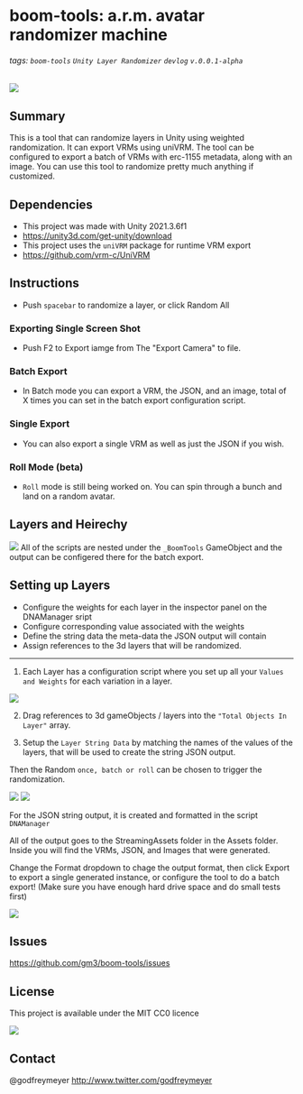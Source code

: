 # boom-tools: a.r.m. avatar randomizer machine
###### tags: `boom-tools` `Unity Layer Randomizer` `devlog` ```v.0.0.1-alpha```


![](https://i.imgur.com/qYqOZM5.gif)

## Summary
This is a tool that can randomize layers in Unity using weighted randomization. It can export VRMs using uniVRM. The tool can be configured to export a batch of VRMs with erc-1155 metadata, along with an image. You can use this tool to randomize pretty much anything if customized. 

## Dependencies

- This project was made with Unity 2021.3.6f1 
- https://unity3d.com/get-unity/download
- This project uses the `uniVRM` package for runtime VRM export
- https://github.com/vrm-c/UniVRM

## Instructions
- Push ```spacebar``` to randomize a layer, or click Random All
### Exporting Single Screen Shot
- Push F2 to Export iamge from The "Export Camera" to file.
### Batch Export
- In Batch mode you can export a VRM, the JSON, and an image, total of X times you can set in the batch export configuration script.
### Single Export
- You can also export a single VRM as well as just the JSON if you wish.
### Roll Mode (beta)
- ```Roll``` mode is still being worked on. You can spin through a bunch and land on a random avatar.
## Layers and Heirechy
![](https://i.imgur.com/uwNNh34.png)
All of the scripts are nested under the `_BoomTools` GameObject and the output can be configered there for the batch export.

## Setting up Layers
* Configure the weights for each layer in the inspector panel on the DNAManager sript
* Configure corresponding value associated with the weights
* Define the string data the meta-data the JSON output will contain
* Assign references to the 3d layers that will be randomized. 

---

1. Each Layer has a configuration script where you set up all your ```Values and Weights``` for each variation in a layer. 

![](https://i.imgur.com/OOB8U85.png)

2. Drag references to 3d gameObjects / layers into the ``"Total Objects In Layer"`` array. 

3. Setup the ``Layer String Data`` by matching the names of the values of the layers, that will be used to create the string JSON output.


Then the Random ```once, batch or roll``` can be chosen to trigger the randomization.

![](https://i.imgur.com/rIEIeJS.png)
![](https://i.imgur.com/CQ0Q5j8.png)

For the JSON string output, it is created and formatted in the script ```DNAManager```  

All of the output goes to the StreamingAssets folder in the Assets folder. Inside you will find the VRMs, JSON, and Images that were generated.

Change the Format dropdown to chage the output format, then click Export to export a single generated instance, or configure the tool to do a batch export! (Make sure you have enough hard drive space and do small tests first)

![](https://i.imgur.com/Dgi5rp6.png)

## Issues
https://github.com/gm3/boom-tools/issues

## License
This project is available under the MIT CC0 licence 

![](https://i.imgur.com/pYkqt1h.png)

## Contact
@godfreymeyer http://www.twitter.com/godfreymeyer


